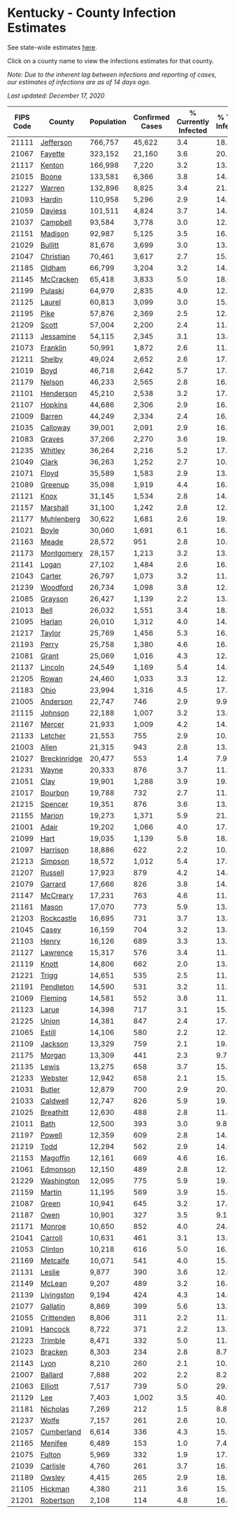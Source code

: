 # Kentucky - County Infection Estimates

See state-wide estimates [here](/infections/us-ky).

Click on a county name to view the infections estimates for that county.

*Note: Due to the inherent lag between infections and reporting of cases, our estimates of infections are as of 14 days ago.*

*Last updated: December 17, 2020*

|   FIPS Code |                       County |   Population |   Confirmed Cases |   % Currently Infected |   % Total Infected |
|-------------|------------------------------|--------------|-------------------|------------------------|--------------------|
|       21111 |       [Jefferson](jefferson) |      766,757 |            45,622 |                    3.4 |               18.8 |
|       21067 |           [Fayette](fayette) |      323,152 |            21,160 |                    3.6 |               20.2 |
|       21117 |             [Kenton](kenton) |      166,998 |             7,220 |                    3.2 |               13.7 |
|       21015 |               [Boone](boone) |      133,581 |             6,366 |                    3.8 |               14.8 |
|       21227 |             [Warren](warren) |      132,896 |             8,825 |                    3.4 |               21.5 |
|       21093 |             [Hardin](hardin) |      110,958 |             5,296 |                    2.9 |               14.5 |
|       21059 |           [Daviess](daviess) |      101,511 |             4,824 |                    3.7 |               14.8 |
|       21037 |         [Campbell](campbell) |       93,584 |             3,778 |                    3.0 |               12.5 |
|       21151 |           [Madison](madison) |       92,987 |             5,125 |                    3.5 |               16.5 |
|       21029 |           [Bullitt](bullitt) |       81,676 |             3,699 |                    3.0 |               13.8 |
|       21047 |       [Christian](christian) |       70,461 |             3,617 |                    2.7 |               15.9 |
|       21185 |             [Oldham](oldham) |       66,799 |             3,204 |                    3.2 |               14.8 |
|       21145 |       [McCracken](mccracken) |       65,418 |             3,833 |                    5.0 |               18.0 |
|       21199 |           [Pulaski](pulaski) |       64,979 |             2,835 |                    4.9 |               12.7 |
|       21125 |             [Laurel](laurel) |       60,813 |             3,099 |                    3.0 |               15.3 |
|       21195 |                 [Pike](pike) |       57,876 |             2,369 |                    2.5 |               12.1 |
|       21209 |               [Scott](scott) |       57,004 |             2,200 |                    2.4 |               11.9 |
|       21113 |       [Jessamine](jessamine) |       54,115 |             2,345 |                    3.1 |               13.4 |
|       21073 |         [Franklin](franklin) |       50,991 |             1,872 |                    2.6 |               11.3 |
|       21211 |             [Shelby](shelby) |       49,024 |             2,652 |                    2.6 |               17.2 |
|       21019 |                 [Boyd](boyd) |       46,718 |             2,642 |                    5.7 |               17.1 |
|       21179 |             [Nelson](nelson) |       46,233 |             2,565 |                    2.8 |               16.9 |
|       21101 |       [Henderson](henderson) |       45,210 |             2,538 |                    3.2 |               17.4 |
|       21107 |           [Hopkins](hopkins) |       44,686 |             2,306 |                    2.9 |               16.8 |
|       21009 |             [Barren](barren) |       44,249 |             2,334 |                    2.4 |               16.2 |
|       21035 |         [Calloway](calloway) |       39,001 |             2,091 |                    2.9 |               16.7 |
|       21083 |             [Graves](graves) |       37,266 |             2,270 |                    3.6 |               19.7 |
|       21235 |           [Whitley](whitley) |       36,264 |             2,216 |                    5.2 |               17.8 |
|       21049 |               [Clark](clark) |       36,263 |             1,252 |                    2.7 |               10.7 |
|       21071 |               [Floyd](floyd) |       35,589 |             1,583 |                    2.9 |               13.3 |
|       21089 |           [Greenup](greenup) |       35,098 |             1,919 |                    4.4 |               16.4 |
|       21121 |                 [Knox](knox) |       31,145 |             1,534 |                    2.8 |               14.8 |
|       21157 |         [Marshall](marshall) |       31,100 |             1,242 |                    2.8 |               12.3 |
|       21177 |     [Muhlenberg](muhlenberg) |       30,622 |             1,681 |                    2.6 |               19.5 |
|       21021 |               [Boyle](boyle) |       30,060 |             1,691 |                    6.1 |               16.1 |
|       21163 |               [Meade](meade) |       28,572 |               951 |                    2.8 |               10.0 |
|       21173 |     [Montgomery](montgomery) |       28,157 |             1,213 |                    3.2 |               13.2 |
|       21141 |               [Logan](logan) |       27,102 |             1,484 |                    2.6 |               16.9 |
|       21043 |             [Carter](carter) |       26,797 |             1,073 |                    3.2 |               11.7 |
|       21239 |         [Woodford](woodford) |       26,734 |             1,098 |                    3.8 |               12.6 |
|       21085 |           [Grayson](grayson) |       26,427 |             1,139 |                    2.2 |               13.8 |
|       21013 |                 [Bell](bell) |       26,032 |             1,551 |                    3.4 |               18.2 |
|       21095 |             [Harlan](harlan) |       26,010 |             1,312 |                    4.0 |               14.7 |
|       21217 |             [Taylor](taylor) |       25,769 |             1,456 |                    5.3 |               16.5 |
|       21193 |               [Perry](perry) |       25,758 |             1,380 |                    4.6 |               16.4 |
|       21081 |               [Grant](grant) |       25,069 |             1,016 |                    4.3 |               12.5 |
|       21137 |           [Lincoln](lincoln) |       24,549 |             1,169 |                    5.4 |               14.0 |
|       21205 |               [Rowan](rowan) |       24,460 |             1,033 |                    3.3 |               12.9 |
|       21183 |                 [Ohio](ohio) |       23,994 |             1,316 |                    4.5 |               17.8 |
|       21005 |         [Anderson](anderson) |       22,747 |               746 |                    2.9 |                9.9 |
|       21115 |           [Johnson](johnson) |       22,188 |             1,007 |                    3.2 |               13.6 |
|       21167 |             [Mercer](mercer) |       21,933 |             1,009 |                    4.2 |               14.1 |
|       21133 |           [Letcher](letcher) |       21,553 |               755 |                    2.9 |               10.1 |
|       21003 |               [Allen](allen) |       21,315 |               943 |                    2.8 |               13.5 |
|       21027 | [Breckinridge](breckinridge) |       20,477 |               553 |                    1.4 |                7.9 |
|       21231 |               [Wayne](wayne) |       20,333 |               876 |                    3.7 |               11.9 |
|       21051 |                 [Clay](clay) |       19,901 |             1,288 |                    3.9 |               19.3 |
|       21017 |           [Bourbon](bourbon) |       19,788 |               732 |                    2.7 |               11.2 |
|       21215 |           [Spencer](spencer) |       19,351 |               876 |                    3.6 |               13.9 |
|       21155 |             [Marion](marion) |       19,273 |             1,371 |                    5.9 |               21.7 |
|       21001 |               [Adair](adair) |       19,202 |             1,066 |                    4.0 |               17.5 |
|       21099 |                 [Hart](hart) |       19,035 |             1,139 |                    5.8 |               18.2 |
|       21097 |         [Harrison](harrison) |       18,886 |               622 |                    2.2 |               10.7 |
|       21213 |           [Simpson](simpson) |       18,572 |             1,012 |                    5.4 |               17.0 |
|       21207 |           [Russell](russell) |       17,923 |               879 |                    4.2 |               14.4 |
|       21079 |           [Garrard](garrard) |       17,666 |               826 |                    3.8 |               14.2 |
|       21147 |         [McCreary](mccreary) |       17,231 |               763 |                    4.6 |               11.9 |
|       21161 |               [Mason](mason) |       17,070 |               773 |                    5.9 |               13.6 |
|       21203 |     [Rockcastle](rockcastle) |       16,695 |               731 |                    3.7 |               13.4 |
|       21045 |               [Casey](casey) |       16,159 |               704 |                    3.2 |               13.3 |
|       21103 |               [Henry](henry) |       16,126 |               689 |                    3.3 |               13.1 |
|       21127 |         [Lawrence](lawrence) |       15,317 |               576 |                    3.4 |               11.2 |
|       21119 |               [Knott](knott) |       14,806 |               662 |                    2.0 |               13.4 |
|       21221 |               [Trigg](trigg) |       14,651 |               535 |                    2.5 |               11.1 |
|       21191 |       [Pendleton](pendleton) |       14,590 |               531 |                    3.2 |               11.1 |
|       21069 |           [Fleming](fleming) |       14,581 |               552 |                    3.8 |               11.2 |
|       21123 |               [Larue](larue) |       14,398 |               717 |                    3.1 |               15.1 |
|       21225 |               [Union](union) |       14,381 |               847 |                    2.4 |               17.8 |
|       21065 |             [Estill](estill) |       14,106 |               580 |                    2.2 |               12.1 |
|       21109 |           [Jackson](jackson) |       13,329 |               759 |                    2.1 |               19.1 |
|       21175 |             [Morgan](morgan) |       13,309 |               441 |                    2.3 |                9.7 |
|       21135 |               [Lewis](lewis) |       13,275 |               658 |                    3.7 |               15.3 |
|       21233 |           [Webster](webster) |       12,942 |               658 |                    2.1 |               15.8 |
|       21031 |             [Butler](butler) |       12,879 |               700 |                    2.9 |               20.7 |
|       21033 |         [Caldwell](caldwell) |       12,747 |               826 |                    5.9 |               19.7 |
|       21025 |       [Breathitt](breathitt) |       12,630 |               488 |                    2.8 |               11.4 |
|       21011 |                 [Bath](bath) |       12,500 |               393 |                    3.0 |                9.8 |
|       21197 |             [Powell](powell) |       12,359 |               609 |                    2.8 |               14.8 |
|       21219 |                 [Todd](todd) |       12,294 |               562 |                    2.9 |               14.0 |
|       21153 |         [Magoffin](magoffin) |       12,161 |               669 |                    4.6 |               16.4 |
|       21061 |         [Edmonson](edmonson) |       12,150 |               489 |                    2.8 |               12.9 |
|       21229 |     [Washington](washington) |       12,095 |               775 |                    5.9 |               19.4 |
|       21159 |             [Martin](martin) |       11,195 |               569 |                    3.9 |               15.4 |
|       21087 |               [Green](green) |       10,941 |               645 |                    3.2 |               17.4 |
|       21187 |                 [Owen](owen) |       10,901 |               327 |                    3.5 |                9.1 |
|       21171 |             [Monroe](monroe) |       10,650 |               852 |                    4.0 |               24.4 |
|       21041 |           [Carroll](carroll) |       10,631 |               461 |                    3.1 |               13.6 |
|       21053 |           [Clinton](clinton) |       10,218 |               616 |                    5.0 |               16.7 |
|       21169 |         [Metcalfe](metcalfe) |       10,071 |               541 |                    4.0 |               15.8 |
|       21131 |             [Leslie](leslie) |        9,877 |               390 |                    3.6 |               12.0 |
|       21149 |             [McLean](mclean) |        9,207 |               489 |                    3.2 |               16.4 |
|       21139 |     [Livingston](livingston) |        9,194 |               424 |                    4.3 |               14.0 |
|       21077 |         [Gallatin](gallatin) |        8,869 |               399 |                    5.6 |               13.8 |
|       21055 |     [Crittenden](crittenden) |        8,806 |               311 |                    2.2 |               11.0 |
|       21091 |           [Hancock](hancock) |        8,722 |               371 |                    2.2 |               13.2 |
|       21223 |           [Trimble](trimble) |        8,471 |               332 |                    5.0 |               11.6 |
|       21023 |           [Bracken](bracken) |        8,303 |               234 |                    2.8 |                8.7 |
|       21143 |                 [Lyon](lyon) |        8,210 |               260 |                    2.1 |               10.2 |
|       21007 |           [Ballard](ballard) |        7,888 |               202 |                    2.2 |                8.2 |
|       21063 |           [Elliott](elliott) |        7,517 |               739 |                    5.0 |               29.6 |
|       21129 |                   [Lee](lee) |        7,403 |             1,002 |                    3.5 |               40.9 |
|       21181 |         [Nicholas](nicholas) |        7,269 |               212 |                    1.5 |                8.8 |
|       21237 |               [Wolfe](wolfe) |        7,157 |               261 |                    2.6 |               10.3 |
|       21057 |     [Cumberland](cumberland) |        6,614 |               336 |                    4.3 |               15.0 |
|       21165 |           [Menifee](menifee) |        6,489 |               153 |                    1.0 |                7.4 |
|       21075 |             [Fulton](fulton) |        5,969 |               332 |                    1.9 |               17.5 |
|       21039 |         [Carlisle](carlisle) |        4,760 |               261 |                    3.7 |               16.8 |
|       21189 |             [Owsley](owsley) |        4,415 |               265 |                    2.9 |               18.8 |
|       21105 |           [Hickman](hickman) |        4,380 |               211 |                    3.6 |               15.3 |
|       21201 |       [Robertson](robertson) |        2,108 |               114 |                    4.8 |               16.4 |